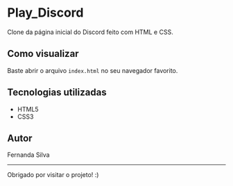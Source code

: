 # Play_Discord

Clone da página inicial do Discord feito com HTML e CSS.

## Como visualizar

Baste abrir o arquivo `index.html` no seu navegador favorito.

## Tecnologias utilizadas

- HTML5
- CSS3

## Autor

Fernanda Silva

---

Obrigado por visitar o projeto! :)
